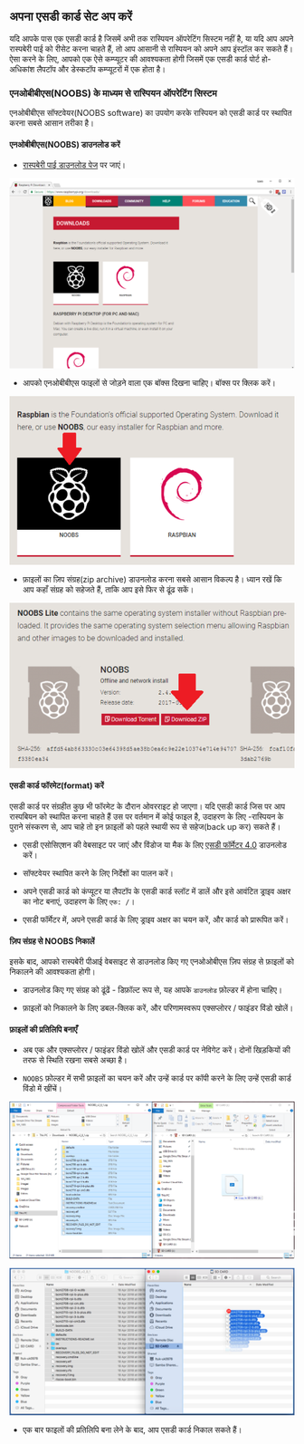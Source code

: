 ## अपना एसडी कार्ड सेट अप करें

यदि आपके पास एक एसडी कार्ड है जिसमें अभी तक रास्पियन ऑपरेटिंग सिस्टम नहीं है, या यदि आप अपने रास्पबेरी पाई को रीसेट करना चाहते हैं, तो आप आसानी से रास्पियन को अपने आप इंस्टॉल कर सकते हैं। ऐसा करने के लिए, आपको एक ऐसे कम्प्यूटर की आवश्यकता होगी जिसमें एक एसडी कार्ड पोर्ट हो- अधिकांश लैपटॉप और डेस्कटॉप कम्प्यूटरों में एक होता है।

### एनओबीबीएस(NOOBS) के माध्यम से रास्पियन ऑपरेटिंग सिस्टम

एनओबीबीएस सॉफ्टवेयर(NOOBS software) का उपयोग करके रास्पियन को एसडी कार्ड पर स्थापित करना सबसे आसान तरीका है।

#### एनओबीबीएस(NOOBS) डाउनलोड करें

+ [रास्पबेरी पाई डाउनलोड पेज](https://www.raspberrypi.org/downloads) पर जाएं।

![डाउनलोड पेज](images/downloads-page.png)

+ आपको एनओबीबीएस फाइलों से जोड़ने वाला एक बॉक्स दिखना चाहिए। बॉक्स पर क्लिक करें।

![एनओबीबीएस पर क्लिक करें](images/click-noobs.png)

+ फ़ाइलों का ज़िप संग्रह(zip archive) डाउनलोड करना सबसे आसान विकल्प है। ध्यान रखें कि आप कहाँ संग्रह को सहेजते हैं, ताकि आप इसे फिर से ढूंढ सकें।

![ज़िप डाउनलोड करें](images/download-zip.png)

#### एसडी कार्ड फॉरमेट(format) करें

एसडी कार्ड पर संग्रहीत कुछ भी फॉरमेट के दौरान ओवरराइट हो जाएगा। यदि एसडी कार्ड जिस पर आप रास्पबियन को स्थापित करना चाहते हैं उस पर वर्तमान में कोई फाइल है, उदाहरण के लिए -रास्पियन के पुराने संस्करण से, आप चाहे तो इन फ़ाइलों को पहले स्थायी रूप से सहेज(back up कर) सकते हैं।

+ एसडी एसोसिएशन की वेबसाइट पर जाएं और विंडोज या मैक के लिए [एसडी फॉर्मेटर 4.0](https://www.sdcard.org/downloads/formatter_4/index.html) डाउनलोड करें।

+ सॉफ्टवेयर स्थापित करने के लिए निर्देशों का पालन करें।

+ अपने एसडी कार्ड को कंप्यूटर या लैपटॉप के एसडी कार्ड स्लॉट में डालें और इसे आवंटित ड्राइव अक्षर का नोट बनाएं, उदाहरण के लिए `एफ: /`।

+ एसडी फॉर्मेटर में, अपने एसडी कार्ड के लिए ड्राइव अक्षर का चयन करें, और कार्ड को प्रारूपित करें।

#### ज़िप संग्रह से NOOBS निकालें

इसके बाद, आपको रास्पबेरी पीआई वेबसाइट से डाउनलोड किए गए एनओओबीएस ज़िप संग्रह से फ़ाइलों को निकालने की आवश्यकता होगी।

+ डाउनलोड किए गए संग्रह को ढूंढें - डिफ़ॉल्ट रूप से, यह आपके `डाउनलोड` फ़ोल्डर में होना चाहिए।

+ फ़ाइलों को निकालने के लिए डबल-क्लिक करें, और परिणामस्वरूप एक्सप्लोरर / फाइंडर विंडो खोलें।

#### फ़ाइलों की प्रतिलिपि बनाएँ

+ अब एक और एक्सप्लोरर / फाइंडर विंडो खोलें और एसडी कार्ड पर नेविगेट करें। दोनों खिड़कियों की तरफ से स्थिति रखना सबसे अच्छा है।

+ `NOOBS` फ़ोल्डर में सभी फ़ाइलों का चयन करें और उन्हें कार्ड पर कॉपी करने के लिए उन्हें एसडी कार्ड विंडो में खींचें।

![विंडोज़ कॉपी](images/copy3.png)

![मैक कॉपी](images/macos_copy.png)

+ एक बार फाइलों की प्रतिलिपि बना लेने के बाद, आप एसडी कार्ड निकाल सकते हैं।